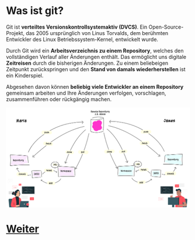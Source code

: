 # Was ist git?

Git ist **verteiltes Versionskontrollsystemaktiv (DVCS)**. Ein Open-Source-Projekt, das 2005 ursprünglich von Linus Torvalds, dem berühmten Entwickler des Linux Betriebssystem-Kernel, entwickelt wurde. 

Durch Git wird ein **Arbeitsverzeichnis zu einem Repository**, welches den vollständigen Verlauf aller Änderungen enthält. Das ermöglicht uns digitale **Zeitreisen** durch die bisherigen Änderungen. Zu einem beliebeigen Zeitpunkt zurückspringen und den **Stand von damals wiederherstellen** ist ein Kinderspiel.

Abgesehen davon können **beliebig viele Entwickler an einem Repository** gemeinsam arbeiten und Ihre Änderungen verfolgen, vorschlagen, zusammenführen oder rückgängig machen.

![Git-Workflow](assets/images/git_workflow_repos.png)

# [Weiter](DVCS.md)
